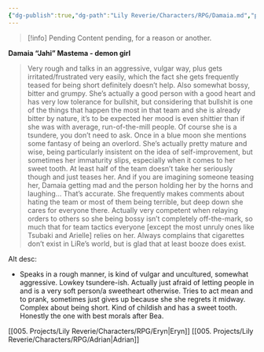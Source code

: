 ```yaml
---
{"dg-publish":true,"dg-path":"Lily Reverie/Characters/RPG/Damaia.md","permalink":"/lily-reverie/characters/rpg/damaia/","created":"2024-01-21T01:41:25.111-03:00","updated":"2024-01-22T17:59:42.906-03:00"}
---
```



>[!info] Pending
>Content pending, for a reason or another.

**Damaia “Jahi” Mastema - demon girl**

> Very rough and talks in an aggressive, vulgar way, plus gets irritated/frustrated very easily, which the fact she gets frequently teased for being short definitely doesn’t help. Also somewhat bossy, bitter and grumpy. She’s actually a good person with a good heart and has very low tolerance for bullshit, but considering that bullshit is one of the things that happen the most in that team and she is already bitter by nature, it’s to be expected her mood is even shittier than if she was with average, run-of-the-mill people. Of course she is a tsundere, you don’t need to ask. Once in a blue moon she mentions some fantasy of being an overlord.
> She’s actually pretty mature and wise, being particularly insistent on the idea of self-improvement, but sometimes her immaturity slips, especially when it comes to her sweet tooth. At least half of the team doesn’t take her seriously though and just teases her. And if you are imagining someone teasing her, Damaia getting mad and the person holding her by the horns and laughing… That’s accurate. She frequently makes comments about hating the team or most of them being terrible, but deep down she cares for everyone there.
> Actually very competent when relaying orders to others so she being bossy isn’t completely off-the-mark, so much that for team tactics everyone [except the most unruly ones like Tsubaki and Arielle] relies on her.
> Always complains that cigarettes don’t exist in LiRe’s world, but is glad that at least booze does exist.

Alt desc:
* Speaks in a rough manner, is kind of vulgar and uncultured, somewhat aggressive. Lowkey tsundere-ish. Actually just afraid of letting people in and is a very soft person/a sweetheart otherwise. Tries to act mean and to prank, sometimes just gives up because she she regrets it midway. Complex about being short. Kind of childish and has a sweet tooth. Honestly the one with best morals after Bea.

[[005. Projects/Lily Reverie/Characters/RPG/Eryn\|Eryn]]
[[005. Projects/Lily Reverie/Characters/RPG/Adrian\|Adrian]]